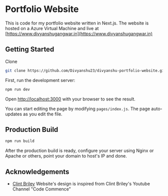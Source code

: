 # Portfolio Website
This is code for my portfolio website written in Next.js. The website is hosted on a Azure Virtual Machine and live at [https://www.divyanshugangwar.in](https://www.divyanshugangwar.in)

## Getting Started

Clone

```bash
git clone https://github.com/Divyanshu23/divyanshu-portfolio-website.git
```

First, run the development server:

```bash
npm run dev
```

Open [http://localhost:3000](http://localhost:3000) with your browser to see the result.

You can start editing the page by modifying `pages/index.js`. The page auto-updates as you edit the file.

## Production Build

```bash
npm run build
```

After the production build is ready, configure your server using Nginx or Apache or others, point your domain to host's IP and done.


## Acknowledgements

 - [Clint Briley](https://github.com/fireclint)
 Website's design is inspired from Clint Briley's Youtube Channel "Code Commence"
